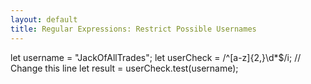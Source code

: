 ```yaml
---
layout: default
title: Regular Expressions: Restrict Possible Usernames
---
```

let username = "JackOfAllTrades";
let userCheck = /^[a-z]{2,}\d*$/i; // Change this line
let result = userCheck.test(username);